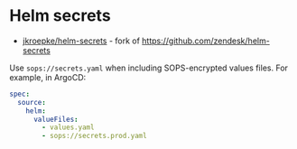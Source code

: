 # Helm secrets

* [jkroepke/helm-secrets](https://github.com/jkroepke/helm-secrets) - fork of <https://github.com/zendesk/helm-secrets>

Use `sops://secrets.yaml` when including SOPS-encrypted values files.  For example, in ArgoCD:

```yaml
spec:
  source:
    helm:
      valueFiles:
        - values.yaml
        - sops://secrets.prod.yaml
```